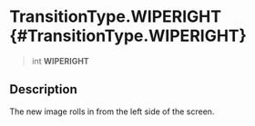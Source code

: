 TransitionType.WIPERIGHT {#TransitionType.WIPERIGHT}
========================

> int **WIPERIGHT**

Description
-----------

The new image rolls in from the left side of the screen.
